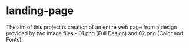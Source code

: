 # landing-page

The aim of this project is creation of an entire web page from a design provided by two image files - 01.png (Full Design) and 02.png (Color and Fonts).
